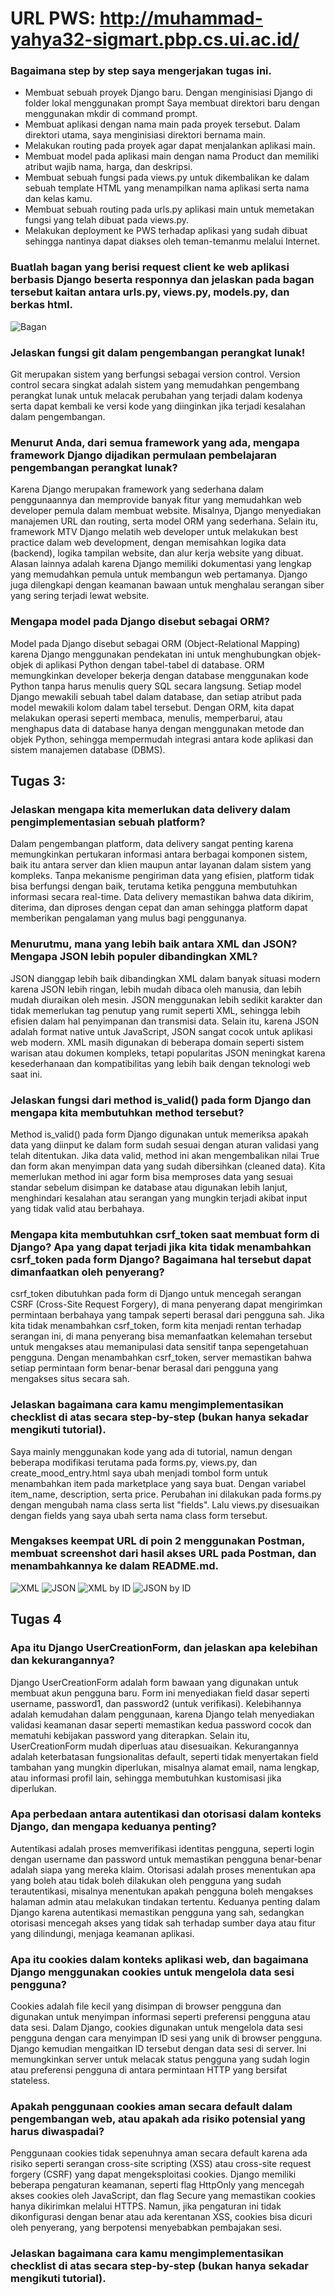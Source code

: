 # URL PWS: http://muhammad-yahya32-sigmart.pbp.cs.ui.ac.id/

### Bagaimana step by step saya mengerjakan tugas ini.
- Membuat sebuah proyek Django baru. Dengan menginisiasi Django di folder lokal menggunakan prompt 
Saya membuat direktori baru dengan menggunakan mkdir di command prompt.
- Membuat aplikasi dengan nama main pada proyek tersebut.
Dalam direktori utama, saya menginisiasi direktori bernama main.
- Melakukan routing pada proyek agar dapat menjalankan aplikasi main.
- Membuat model pada aplikasi main dengan nama Product dan memiliki atribut wajib nama, harga, dan deskripsi.
- Membuat sebuah fungsi pada views.py untuk dikembalikan ke dalam sebuah template HTML yang menampilkan nama aplikasi serta nama dan kelas kamu.
- Membuat sebuah routing pada urls.py aplikasi main untuk memetakan fungsi yang telah dibuat pada views.py.
- Melakukan deployment ke PWS terhadap aplikasi yang sudah dibuat sehingga nantinya dapat diakses oleh teman-temanmu melalui Internet.

### Buatlah bagan yang berisi request client ke web aplikasi berbasis Django beserta responnya dan jelaskan pada bagan tersebut kaitan antara urls.py, views.py, models.py, dan berkas html.

![Bagan](images/bagan.png)

### Jelaskan fungsi git dalam pengembangan perangkat lunak!
Git merupakan sistem yang berfungsi sebagai version control. Version control secara singkat adalah sistem yang memudahkan pengembang perangkat lunak untuk melacak perubahan yang terjadi dalam kodenya serta dapat kembali ke versi kode yang diinginkan jika terjadi kesalahan dalam pengembangan.

### Menurut Anda, dari semua framework yang ada, mengapa framework Django dijadikan permulaan pembelajaran pengembangan perangkat lunak?
Karena Django merupakan framework yang sederhana dalam penggunaannya dan memprovide banyak fitur yang memudahkan web developer pemula dalam membuat website. Misalnya, Django menyediakan manajemen URL dan routing, serta model ORM yang sederhana. Selain itu, framework MTV Django melatih web developer untuk melakukan best practice dalam web development, dengan memisahkan logika data (backend), logika tampilan website, dan alur kerja website yang dibuat. Alasan lainnya adalah karena Django memiliki dokumentasi yang lengkap yang memudahkan pemula untuk membangun web pertamanya. Django juga dilengkapi dengan keamanan bawaan untuk menghalau serangan siber yang sering terjadi lewat website.

### Mengapa model pada Django disebut sebagai ORM?
Model pada Django disebut sebagai ORM (Object-Relational Mapping) karena Django menggunakan pendekatan ini untuk menghubungkan objek-objek di aplikasi Python dengan tabel-tabel di database. ORM memungkinkan developer bekerja dengan database menggunakan kode Python tanpa harus menulis query SQL secara langsung. Setiap model Django mewakili sebuah tabel dalam database, dan setiap atribut pada model mewakili kolom dalam tabel tersebut. Dengan ORM, kita dapat melakukan operasi seperti membaca, menulis, memperbarui, atau menghapus data di database hanya dengan menggunakan metode dan objek Python, sehingga mempermudah integrasi antara kode aplikasi dan sistem manajemen database (DBMS).

## Tugas 3:
### Jelaskan mengapa kita memerlukan data delivery dalam pengimplementasian sebuah platform?

Dalam pengembangan platform, data delivery sangat penting karena memungkinkan pertukaran informasi antara berbagai komponen sistem, baik itu antara server dan klien maupun antar layanan dalam sistem yang kompleks. Tanpa mekanisme pengiriman data yang efisien, platform tidak bisa berfungsi dengan baik, terutama ketika pengguna membutuhkan informasi secara real-time. Data delivery memastikan bahwa data dikirim, diterima, dan diproses dengan cepat dan aman sehingga platform dapat memberikan pengalaman yang mulus bagi penggunanya.

### Menurutmu, mana yang lebih baik antara XML dan JSON? Mengapa JSON lebih populer dibandingkan XML?

JSON dianggap lebih baik dibandingkan XML dalam banyak situasi modern karena JSON lebih ringan, lebih mudah dibaca oleh manusia, dan lebih mudah diuraikan oleh mesin. JSON menggunakan lebih sedikit karakter dan tidak memerlukan tag penutup yang rumit seperti XML, sehingga lebih efisien dalam hal penyimpanan dan transmisi data. Selain itu, karena JSON adalah format native untuk JavaScript, JSON sangat cocok untuk aplikasi web modern. XML masih digunakan di beberapa domain seperti sistem warisan atau dokumen kompleks, tetapi popularitas JSON meningkat karena kesederhanaan dan kompatibilitas yang lebih baik dengan teknologi web saat ini.

### Jelaskan fungsi dari method is_valid() pada form Django dan mengapa kita membutuhkan method tersebut?

Method is_valid() pada form Django digunakan untuk memeriksa apakah data yang diinput ke dalam form sudah sesuai dengan aturan validasi yang telah ditentukan. Jika data valid, method ini akan mengembalikan nilai True dan form akan menyimpan data yang sudah dibersihkan (cleaned data). Kita memerlukan method ini agar form bisa memproses data yang sesuai standar sebelum disimpan ke database atau digunakan lebih lanjut, menghindari kesalahan atau serangan yang mungkin terjadi akibat input yang tidak valid atau berbahaya.

### Mengapa kita membutuhkan csrf_token saat membuat form di Django? Apa yang dapat terjadi jika kita tidak menambahkan csrf_token pada form Django? Bagaimana hal tersebut dapat dimanfaatkan oleh penyerang?

csrf_token dibutuhkan pada form di Django untuk mencegah serangan CSRF (Cross-Site Request Forgery), di mana penyerang dapat mengirimkan permintaan berbahaya yang tampak seperti berasal dari pengguna sah. Jika kita tidak menambahkan csrf_token, form kita menjadi rentan terhadap serangan ini, di mana penyerang bisa memanfaatkan kelemahan tersebut untuk mengakses atau memanipulasi data sensitif tanpa sepengetahuan pengguna. Dengan menambahkan csrf_token, server memastikan bahwa setiap permintaan form benar-benar berasal dari pengguna yang mengakses situs secara sah.

### Jelaskan bagaimana cara kamu mengimplementasikan checklist di atas secara step-by-step (bukan hanya sekadar mengikuti tutorial).
Saya mainly menggunakan kode yang ada di tutorial, namun dengan beberapa modifikasi terutama pada forms.py, views.py, dan create_mood_entry.html saya ubah menjadi tombol form untuk menambahkan item pada marketplace yang saya buat. Dengan variabel item_name, description, serta price. Perubahan ini dilakukan pada forms.py dengan mengubah nama class serta list "fields". Lalu views.py disesuaikan dengan fields yang saya ubah serta nama class form tersebut. 

### Mengakses keempat URL di poin 2 menggunakan Postman, membuat screenshot dari hasil akses URL pada Postman, dan menambahkannya ke dalam README.md.

 ![XML](images/xml.png)
 ![JSON](images/json.png)
 ![XML by ID](images/xml_by_id.png)
 ![JSON by ID](images/json_by_id.png)

 ## Tugas 4

### Apa itu Django UserCreationForm, dan jelaskan apa kelebihan dan kekurangannya?
Django UserCreationForm adalah form bawaan yang digunakan untuk membuat akun pengguna baru. Form ini menyediakan field dasar seperti username, password1, dan password2 (untuk verifikasi). Kelebihannya adalah kemudahan dalam penggunaan, karena Django telah menyediakan validasi keamanan dasar seperti memastikan kedua password cocok dan mematuhi kebijakan password yang diterapkan. Selain itu, UserCreationForm mudah diperluas atau disesuaikan. Kekurangannya adalah keterbatasan fungsionalitas default, seperti tidak menyertakan field tambahan yang mungkin diperlukan, misalnya alamat email, nama lengkap, atau informasi profil lain, sehingga membutuhkan kustomisasi jika diperlukan.

### Apa perbedaan antara autentikasi dan otorisasi dalam konteks Django, dan mengapa keduanya penting?
Autentikasi adalah proses memverifikasi identitas pengguna, seperti login dengan username dan password untuk memastikan pengguna benar-benar adalah siapa yang mereka klaim. Otorisasi adalah proses menentukan apa yang boleh atau tidak boleh dilakukan oleh pengguna yang sudah terautentikasi, misalnya menentukan apakah pengguna boleh mengakses halaman admin atau melakukan tindakan tertentu. Keduanya penting dalam Django karena autentikasi memastikan pengguna yang sah, sedangkan otorisasi mencegah akses yang tidak sah terhadap sumber daya atau fitur yang dilindungi, menjaga keamanan aplikasi.

### Apa itu cookies dalam konteks aplikasi web, dan bagaimana Django menggunakan cookies untuk mengelola data sesi pengguna?
Cookies adalah file kecil yang disimpan di browser pengguna dan digunakan untuk menyimpan informasi seperti preferensi pengguna atau data sesi. Dalam Django, cookies digunakan untuk mengelola data sesi pengguna dengan cara menyimpan ID sesi yang unik di browser pengguna. Django kemudian mengaitkan ID tersebut dengan data sesi di server. Ini memungkinkan server untuk melacak status pengguna yang sudah login atau preferensi pengguna di antara permintaan HTTP yang bersifat stateless.

### Apakah penggunaan cookies aman secara default dalam pengembangan web, atau apakah ada risiko potensial yang harus diwaspadai?
Penggunaan cookies tidak sepenuhnya aman secara default karena ada risiko seperti serangan cross-site scripting (XSS) atau cross-site request forgery (CSRF) yang dapat mengeksploitasi cookies. Django memiliki beberapa pengaturan keamanan, seperti flag HttpOnly yang mencegah akses cookies oleh JavaScript, dan flag Secure yang memastikan cookies hanya dikirimkan melalui HTTPS. Namun, jika pengaturan ini tidak dikonfigurasi dengan benar atau ada kerentanan XSS, cookies bisa dicuri oleh penyerang, yang berpotensi menyebabkan pembajakan sesi.

### Jelaskan bagaimana cara kamu mengimplementasikan checklist di atas secara step-by-step (bukan hanya sekadar mengikuti tutorial).